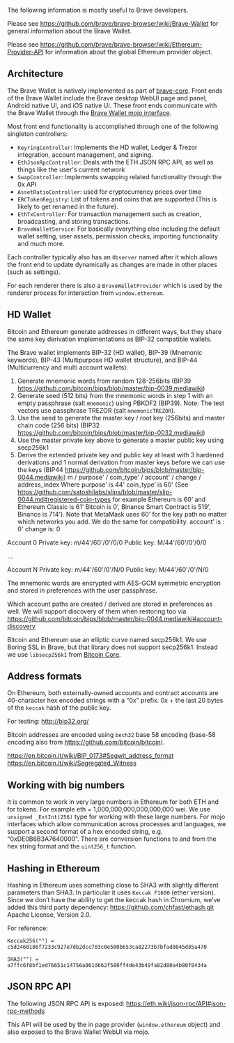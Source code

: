 The following information is mostly useful to Brave developers. 

Please see https://github.com/brave/brave-browser/wiki/Brave-Wallet for general information about the Brave Wallet.

Please see https://github.com/brave/brave-browser/wiki/Ethereum-Provider-API for information about the global Ethereum provider object.


## Architecture

The Brave Wallet is natively implemented as part of [brave-core](https://github.com/brave/brave-core).
Front ends of the Brave Wallet include the Brave desktop WebUI page and panel, Android native UI, and iOS native UI. 
These front ends communicate with the Brave Wallet through the [Brave Wallet mojo interface](https://github.com/brave/brave-core/blob/master/components/brave_wallet/common/brave_wallet.mojom).

Most front end functionality is accomplished through one of the following singleton controllers:
- `KeyringController`: Implements the HD wallet, Ledger & Trezor integration, account management, and signing.
- `EthJsonRpcController`: Deals with the ETH JSON RPC API, as well as things like the user's current network
- `SwapController`: Implements swapping related functionality through the 0x API
- `AssetRatioController`: used for cryptocurrency prices over time
- `ERCTokenRegistry`: List of tokens and coins that are supported (This is likely to get renamed in the future).
- `EthTxController`: For transaction management such as creation, broadcasting, and storing transactions.
- `BraveWalletService`: For basically everything else including the default wallet setting, user assets, permission checks, importing functionality and much more.

Each controller typically also has an `Observer` named after it which allows the front end to update dynamically as changes are made in other places (such as settings). 

For each renderer there is also a `BraveWalletProvider` which is used by the renderer process for interaction from `window.ethereum`.

## HD Wallet

Bitcoin and Ethereum generate addresses in different ways, but they share the same key derivation implementations as BIP-32 compatible wallets. 

The Brave wallet implements BIP-32 (HD wallet), BIP-39 (Mnemonic keywords), BIP-43 (Multipurpose HD wallet structure), and BIP-44 (Multicurrency and multi account wallets).



1. Generate mnemonic words from random 128-256bits (BIP39 https://github.com/bitcoin/bips/blob/master/bip-0039.mediawiki)
2. Generate seed (512 bits) from the mnemonic words in step 1 with an empty passphrase (salt `mnemonic`) using PBKDF2 (BIP39).  Note: The test vectors use passphrase TREZOR (salt `mnemonicTREZOR`).
3. Use the seed to generate the master key / root key (256bits) and master chain code (256 bits) (BIP32 https://github.com/bitcoin/bips/blob/master/bip-0032.mediawiki)
4. Use the master private key above to generate a master public key using secp256k1
5. Derive the extended private key and public key at least with 3 hardened derivations and 1 normal derivation from master keys before we can use the keys (BIP44 https://github.com/bitcoin/bips/blob/master/bip-0044.mediawiki)
m / purpose' / coin_type' / account' / change / address_index
Where purpose’ is 44'
coin_type’ is 60' (See https://github.com/satoshilabs/slips/blob/master/slip-0044.md#registered-coin-types for example Ethereum is 60’ and Ethereum Classic is 61’ Bitcoin is 0’, Binance Smart Contract is 519’, Binance is 714’). Note that MetaMask uses 60’ for the key path no matter which networks you add. We do the same for compatibility.
account’ is : 0'
change is: 0

Account 0
Private key: m/44'/60'/0'/0/0
Public key: M/44'/60'/0'/0/0

…

Account N
Private key: m/44'/60'/0'/N/0
Public key: M/44'/60'/0'/N/0


The mnemonic words are encrypted with AES-GCM symmetric encryption and stored in preferences with the user passphrase. 

Which account paths are created / derived are stored in preferences as well. We will support discovery of them when restoring too via https://github.com/bitcoin/bips/blob/master/bip-0044.mediawiki#account-discovery

Bitcoin and Ethereum use an elliptic curve named secp256k1. We use Boring SSL in Brave, but that library does not support secp256k1.  Instead we use `libsecp256k1` from [Bitcoin Core](https://github.com/bitcoin/bitcoin). 


## Address formats

On Ethereum, both externally-owned accounts and contract accounts are 40-character hex encoded strings with a “0x” prefix.  0x + the last 20 bytes of the `keccak` hash of the public key.

For testing: http://bip32.org/

Bitcoin addresses are encoded using `bech32` base 58 encoding (base-58 encoding also from https://github.com/bitcoin/bitcoin).

https://en.bitcoin.it/wiki/BIP_0173#Segwit_address_format
https://en.bitcoin.it/wiki/Segregated_Witness

## Working with big numbers

It is common to work in very large numbers in Ethereum for both ETH and for tokens.  For example eth = 1,000,000,000,000,000,000 wei.  We use `unsigned _ExtInt(256)` type for working with these large numbers. For mojo interfaces which allow communication across processes and languages, we support a second format of a hex encoded string, e.g. “0xDE0B6B3A7640000”.  There are conversion functions to and from the hex string format and the `uint256_t` function.

## Hashing in Ethereum

Hashing in Ethereum uses something close to SHA3 with slightly different parameters than SHA3. In particular it uses `Keccak F1600` (ether version).  Since we don’t have the ability to get the keccak hash in Chromium, we’ve added this third party dependency:
https://github.com/chfast/ethash.git
Apache License, Version 2.0.

For reference:
```
Keccak256("") =
c5d2460186f7233c927e7db2dcc703c0e500b653ca82273b7bfad8045d85a470

SHA3("") =
a7ffc6f8bf1ed76651c14756a061d662f580ff4de43b49fa82d80a4b80f8434a 
```

## JSON RPC API

The following JSON RPC API is exposed:
https://eth.wiki/json-rpc/API#json-rpc-methods

This API will be used by the in page provider (`window.ethereum` object) and also exposed to the Brave Wallet WebUI via mojo.  
